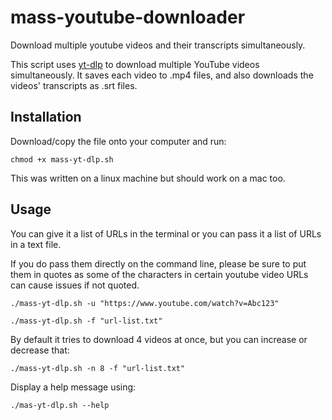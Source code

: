 # mass-youtube-downloader

Download multiple youtube videos and their transcripts simultaneously. 

This script uses [yt-dlp](https://github.com/yt-dlp/yt-dlp) to download multiple YouTube videos simultaneously. It saves each video to .mp4 files, and also downloads the videos' transcripts as .srt files. 

## Installation

Download/copy the file onto your computer and run:

```shell
chmod +x mass-yt-dlp.sh
```

This was written on a linux machine but should work on a mac too.

## Usage

You can give it a list of URLs in the terminal or you can pass it a list of URLs in a text file.

If you do pass them directly on the command line, please be sure to put them in quotes as some of the characters in certain youtube video URLs can cause issues if not quoted.

```shell
./mass-yt-dlp.sh -u "https://www.youtube.com/watch?v=Abc123"
```

```shell
./mass-yt-dlp.sh -f "url-list.txt"
```

By default it tries to download 4 videos at once, but you can increase or decrease that:

```shell
./mass-yt-dlp.sh -n 8 -f "url-list.txt"
```

Display a help message using:

```shell
./mas-yt-dlp.sh --help
```
